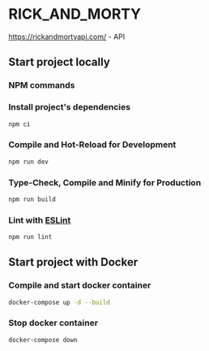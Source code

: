 # RICK_AND_MORTY

https://rickandmortyapi.com/ - API

## Start project locally

### NPM commands

### Install project's dependencies

```sh
npm ci
```

### Compile and Hot-Reload for Development

```sh
npm run dev
```

### Type-Check, Compile and Minify for Production

```sh
npm run build
```

### Lint with [ESLint](https://eslint.org/)

```sh
npm run lint
```

## Start project with Docker

### Compile and start docker container

```sh
docker-compose up -d --build
```

### Stop docker container

```sh
docker-compose down 
```
